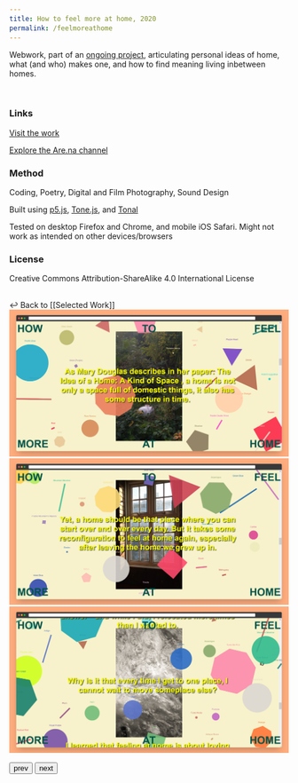 ```yaml
---
title: How to feel more at home, 2020
permalink: /feelmoreathome
---
```


Webwork, part of an [ongoing project](https://www.are.na/francesco-imola-2o2ng4qooxm/how-to-feel-more-at-home), articulating personal ideas of home, what (and who) makes one, and how to find meaning living inbetween homes. 

<a class="imga" href="https://francescoimola.github.io/htfmat/" target="_blank">
    <img loading="lazy" 
    data-src="assets/hftmah/htfmah1.png"
    class="lazyload"/></a>

<a class="imga" href="https://francescoimola.github.io/htfmat/" target="_blank">
    <img loading="lazy" 
    data-src="assets/hftmah/htfmah2.png"
    class="lazyload"/></a>

<a class="imga" href="https://francescoimola.github.io/htfmat/" target="_blank">
    <img loading="lazy" 
    data-src="assets/hftmah/htfmah3.png"
    class="lazyload"/></a>

### Links

[Visit the work](https://francescoimola.github.io/htfmat/) 

[Explore the Are.na channel](https://www.are.na/francesco-imola-2o2ng4qooxm/how-to-feel-more-at-home)

### Method

Coding, Poetry, Digital and Film Photography, Sound Design

Built using [p5.js](https://p5js.org/), [Tone.js](https://tonejs.github.io/), and [Tonal](https://github.com/tonaljs/tonal)

Tested on desktop Firefox and Chrome, and mobile iOS Safari. Might not work as intended on other devices/browsers

### License

Creative Commons Attribution-ShareAlike 4.0 International License

<br>
↩  Back to [[Selected Work]]

<div class="siema">
  <img src="assets/hftmah/htfmah3.png">
  <img src="assets/hftmah/htfmah2.png">
  <img src="assets/hftmah/htfmah1.png">
</div>

<button class="prev">prev</button>
<button class="next">next</button>